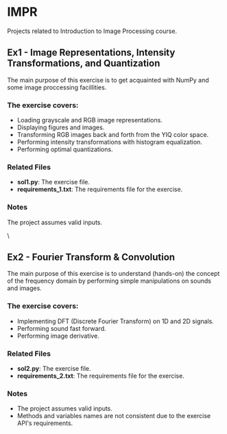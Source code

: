 # IMPR

Projects related to Introduction to Image Processing course.

## Ex1 - Image Representations, Intensity Transformations, and Quantization
The main purpose of this exercise is to get acquainted with NumPy and some image proccessing facillities.

### The exercise covers:
- Loading grayscale and RGB image representations.
- Displaying figures and images.
- Transforming RGB images back and forth from the YIQ color space.
- Performing intensity transformations with histogram equalization.
- Performing optimal quantizations.

### Related Files
- **sol1.py**: The exercise file.
- **requirements_1.txt**: The requirements file for the exercise. 

### Notes
The project assumes valid inputs.
 
 \
## Ex2 - Fourier Transform & Convolution
The main purpose of this exercise is to understand (hands-on) the concept of the frequency domain by performing simple manipulations on sounds and images.

### The exercise covers:
- Implementing DFT (Discrete Fourier Transform) on 1D and 2D signals.
- Performing sound fast forward.
- Performing image derivative.

### Related Files
- **sol2.py**: The exercise file.
- **requirements_2.txt**: The requirements file for the exercise. 

### Notes
- The project assumes valid inputs.
- Methods and variables names are not consistent due to the exercise API's requirements. 

